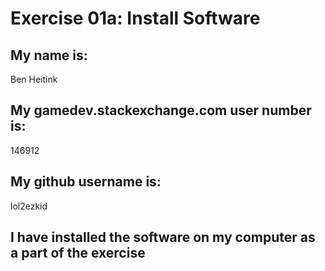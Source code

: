 # Exercise 01a: Install Software

## My name is:
Ben Heitink

## My gamedev.stackexchange.com user number is:
146912

## My github username is:
lol2ezkid

## I have installed the software on my computer as a part of the exercise
